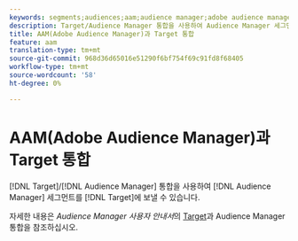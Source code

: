 ```yaml
---
keywords: segments;audiences;aam;audience manager;adobe audience manager;integrate;integration
description: Target/Audience Manager 통합을 사용하여 Audience Manager 세그먼트를 Adobe Target으로 보낼 수 있습니다.
title: AAM(Adobe Audience Manager)과 Target 통합
feature: aam
translation-type: tm+mt
source-git-commit: 968d36d65016e51290f6bf754f69c91fd8f68405
workflow-type: tm+mt
source-wordcount: '58'
ht-degree: 0%

---
```



# AAM(Adobe Audience Manager)과 Target 통합

[!DNL Target]/[!DNL Audience Manager] 통합을 사용하여 [!DNL Audience Manager] 세그먼트를 [!DNL Target]에 보낼 수 있습니다.

자세한 내용은 *Audience Manager 사용자 안내서*&#x200B;의 [Target](https://experienceleague.adobe.com/docs/audience-manager/user-guide/implementation-integration-guides/integration-other-solutions/aam-target-integration.html)과 Audience Manager 통합을 참조하십시오.
